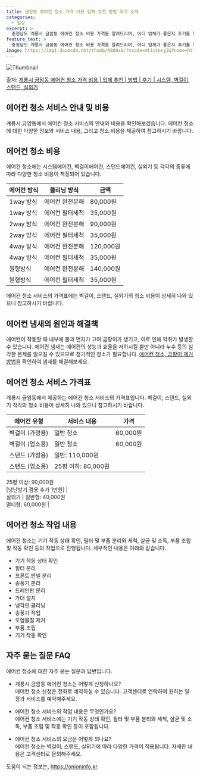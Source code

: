 ```yaml
---
title: 금암동 에어컨 청소 가격 비용 업체 추천 방법 후기 소개
categories:
  - 일상
excerpt: >
  충청남도 계룡시 금암동 에어컨 청소 비용 가격을 알려드리며, 어디 업체가 좋은지 후기를 통해 알아보겠습니다. 현재 글에서는 시스템, 벽걸이, 스탠드, 실외기 각각에 대해 청소 비용이 나와 있으니 참고하시면 되겠습니다. 에어컨 분해 청소 방법 보기 👈 클릭셀프 에어컨 청소 방법 보기👈 클릭계룡시 금암동 에어컨 청소 비용시스템에어컨 방식클리닝방식금액1way 방식에어컨 완전분해80,000원1way 방식에어컨 필터세척35,000원2way 방식에어컨 완전분해90,000원2way 방식에어컨 필터세척35,000원4way 방식에어컨 완전분해120,000원4way 방식에어컨 필터세척35,000원원형방식에어컨 완전분해140,000원원형방식에어컨 필터세척35,000원에어컨 청소 견적 샘플 보기 👈 클릭에어컨 냄새의 원인에어..
feature_text: >
  충청남도 계룡시 금암동 에어컨 청소 비용 가격을 알려드리며, 어디 업체가 좋은지 후기를 통해 알아보겠습니다. 현재 글에서는 시스템, 벽걸이, 스탠드, 실외기 각각에 대해 청소 비용이 나와 있으니 참고하시면 되겠습니다. 에어컨 분해 청소 방법 보기 👈 클릭셀프 에어컨 청소 방법 보기👈 클릭계룡시 금암동 에어컨 청소 비용시스템에어컨 방식클리닝방식금액1way 방식에어컨 완전분해80,000원1way 방식에어컨 필터세척35,000원2way 방식에어컨 완전분해90,000원2way 방식에어컨 필터세척35,000원4way 방식에어컨 완전분해120,000원4way 방식에어컨 필터세척35,000원원형방식에어컨 완전분해140,000원원형방식에어컨 필터세척35,000원에어컨 청소 견적 샘플 보기 👈 클릭에어컨 냄새의 원인에어..
image: https://img1.daumcdn.net/thumb/R800x0/?scode=mtistory2&fname=https%3A%2F%2Fblog.kakaocdn.net%2Fdn%2Fehf3bw%2FbtsHwBxVzcb%2FWJ451w63zjjXy0yVWJhIHK%2Fimg.webp
---
```


![Thumbnail](https://img1.daumcdn.net/thumb/R800x0/?scode=mtistory2&fname=https%3A%2F%2Fblog.kakaocdn.net%2Fdn%2Fehf3bw%2FbtsHwBxVzcb%2FWJ451w63zjjXy0yVWJhIHK%2Fimg.webp)

<p>출처: <a href="https://onioninfo.kr/entry/%EA%B3%84%EB%A3%A1%EC%8B%9C-%EA%B8%88%EC%95%94%EB%8F%99-%EC%97%90%EC%96%B4%EC%BB%A8-%EC%B2%AD%EC%86%8C-%EA%B0%80%EA%B2%A9-%EB%B9%84%EC%9A%A9-%EC%97%85%EC%B2%B4-%EC%B6%94%EC%B2%9C-%EB%B0%A9%EB%B2%95-%ED%9B%84%EA%B8%B0-%EC%8B%9C%EC%8A%A4%ED%85%9C-%EB%B2%BD%EA%B1%B8%EC%9D%B4-%EC%8A%A4%ED%83%A0%EB%93%9C-%EC%8B%A4%EC%99%B8%EA%B8%B0" rel="dofollow">계룡시 금암동 에어컨 청소 가격 비용 | 업체 추천 | 방법 | 후기 | 시스템, 벽걸이, 스탠드, 실외기</a> </p>

## 에어컨 청소 서비스 안내 및 비용

계룡시 금암동에서 에어컨 청소 서비스의 안내와 비용을 확인해보겠습니다. 에어컨 청소에 대한 다양한 정보와 서비스 내용, 그리고 청소 비용을
제공하여 참고하시기 바랍니다.

## 에어컨 청소 비용

에어컨 청소에는 시스템에어컨, 벽걸이에어컨, 스탠드에어컨, 실외기 등 각각의 종류에 따라 다양한 청소 비용이 책정되어 있습니다.

**에어컨 방식** | **클리닝 방식** | **금액**  
---|---|---  
1way 방식 | 에어컨 완전분해 | 80,000원  
1way 방식 | 에어컨 필터세척 | 35,000원  
2way 방식 | 에어컨 완전분해 | 90,000원  
2way 방식 | 에어컨 필터세척 | 35,000원  
4way 방식 | 에어컨 완전분해 | 120,000원  
4way 방식 | 에어컨 필터세척 | 35,000원  
원형방식 | 에어컨 완전분해 | 140,000원  
원형방식 | 에어컨 필터세척 | 35,000원  
  
에어컨 청소 서비스의 가격표에는 벽걸이, 스탠드, 실외기의 청소 비용이 상세히 나와 있으니 참고하시기 바랍니다.

## 에어컨 냄새의 원인과 해결책

에어컨이 작동할 때 내부에 물과 먼지가 고여 곰팡이가 생기고, 이로 인해 악취가 발생할 수 있습니다. 에어컨 냄새는 에어컨의 성능과 효율을
저하시킬 뿐만 아니라 누수 등의 심각한 문제를 일으킬 수 있으므로 정기적인 청소가 필요합니다. [에어컨 청소, 곰팡이 제거
방법](https://onioninfo.kr/entry/%EA%B3%84%EB%A3%A1%EC%8B%9C-%EA%B8%88%EC%95%94%EB%8F%99-%EC%97%90%EC%96%B4%EC%BB%A8-%EC%B2%AD%EC%86%8C-%EA%B0%80%EA%B2%A9-%EB%B9%84%EC%9A%A9-%EC%97%85%EC%B2%B4-%EC%B6%94%EC%B2%9C-%EB%B0%A9%EB%B2%95-%ED%9B%84%EA%B8%B0-%EC%8B%9C%EC%8A%A4%ED%85%9C-%EB%B2%BD%EA%B1%B8%EC%9D%B4-%EC%8A%A4%ED%83%A0%EB%93%9C-%EC%8B%A4%EC%99%B8%EA%B8%B0)을 확인하여 냄새를 해결해보세요.

## 에어컨 청소 서비스 가격표

계룡시 금암동에서 제공하는 에어컨 청소 서비스의 가격표입니다. 벽걸이, 스탠드, 실외기 각각의 청소 비용이 상세히 나와 있으니 참고하시기
바랍니다.

**에어컨 유형** | **서비스 내용** | **가격**  
---|---|---  
벽걸이 (가정용) | 일반 청소 | 60,000원  
벽걸이 (업소용) | 일반 청소 | 60,000원  
스탠드 (가정용) | 일반: 110,000원 |   
스탠드 (업소용) | 25평 이하: 80,000원  
25평 이상: 90,000원  
[냉난방기 겸용 추가 1만원] |   
실외기 | 일반형: 40,000원  
멀티형: 60,000원 |   
  
## 에어컨 청소 작업 내용

에어컨 청소는 기기 작동 상태 확인, 필터 및 부품 분리와 세척, 살균 및 소독, 부품 조립 및 작동 확인 등의 작업으로 진행됩니다.
세부적인 내용은 아래와 같습니다.

  * 기기 작동 상태 확인
  * 필터 분리
  * 프론트 판넬 분리
  * 송풍기 분리
  * 드레인판 분리
  * 가대 설치
  * 냉각핀 클리닝
  * 송풍기 작업
  * 오염물질 제거
  * 부품 조립
  * 기기 작동 확인

## 자주 묻는 질문 FAQ

에어컨 청소에 대한 자주 묻는 질문과 답변입니다.

  * 계룡시 금암동 에어컨 청소는 어떻게 신청하나요?  
에어컨 청소 신청은 전화로 예약하실 수 있습니다. 고객센터로 연락하여 원하는 일정과 서비스를 예약해주세요.

  * 에어컨 청소 서비스의 작업 내용은 무엇인가요?  
에어컨 청소 서비스에는 기기 작동 상태 확인, 필터 및 부품 분리와 세척, 살균 및 소독, 부품 조립 및 작동 확인 등이 포함됩니다.

  * 에어컨 청소 서비스의 요금은 어떻게 되나요?  
에어컨 청소는 벽걸이, 스탠드, 실외기에 따라 다양한 가격이 적용됩니다. 자세한 내용은 고객센터로 문의해주세요.



 

도움이 되는 정보는, <a href="https://onioninfo.kr" rel="dofollow">https://onioninfo.kr</a>


